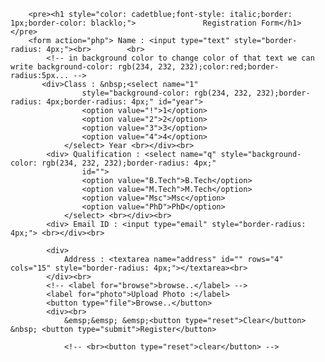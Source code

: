 
<html lang="en">

<head>
    <meta charset="UTF-8">
    <meta http-equiv="X-UA-Compatible" content="IE=edge">
    <meta name="viewport" content="width=device-width, initial-scale=1.0">
    <title>Form</title>
</head>

<body>
    
        <pre><h1 style="color: cadetblue;font-style: italic;border: 1px;border-color: blacklo;">               Registration Form</h1></pre>
        <form action="php"> Name : <input type="text" style="border-radius: 4px;"><br>        <br>
            <!-- in background color to change color of that text we can write background-color: rgb(234, 232, 232);color:red;border-radius:5px... -->
           <div>Class : &nbsp;<select name="1"
                    style="background-color: rgb(234, 232, 232);border-radius: 4px;border-radius: 4px;" id="year">
                    <option value="!">1</option>
                    <option value="2">2</option>
                    <option value="3">3</option>
                    <option value="4">4</option>
                </select> Year <br></div><br>
            <div> Qualification : <select name="q" style="background-color: rgb(234, 232, 232);border-radius: 4px;"
                    id="">
                    <option value="B.Tech">B.Tech</option>
                    <option value="M.Tech">M.Tech</option>
                    <option value="Msc">Msc</option>
                    <option value="PhD">PhD</option>
                </select> <br></div><br>
            <div> Email ID : <input type="email" style="border-radius: 4px;"> <br></div><br>

            <div>
                Address : <textarea name="address" id="" rows="4" cols="15" style="border-radius: 4px;"></textarea><br>
            </div><br>
            <!-- <label for="browse">browse..</label> -->
            <label for="photo">Upload Photo :</label>
            <button type="file">Browse..</button>
            <div><br>
                &emsp;&emsp; &emsp;<button type="reset">Clear</button> &nbsp; <button type="submit">Register</button>

                <!-- <br><button type="reset">clear</button> -->



        
    

